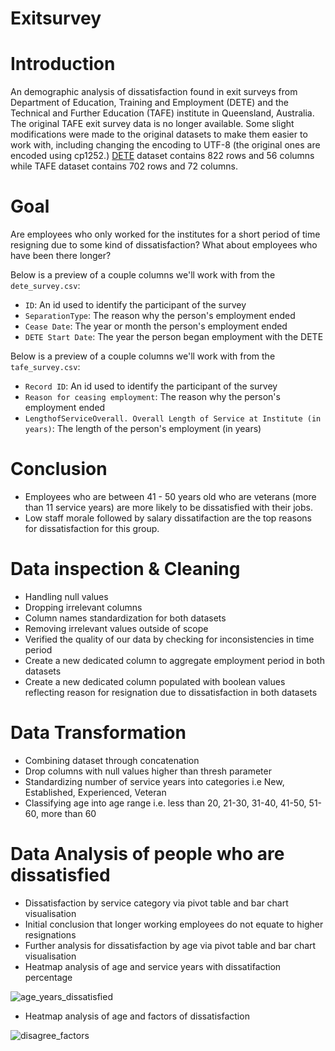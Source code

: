 # Exitsurvey

# Introduction
An demographic analysis of dissatisfaction found in exit surveys from Department of Education, Training and Employment (DETE) and the Technical and Further Education (TAFE) institute in Queensland, Australia. The original TAFE exit survey data is no longer available. Some slight modifications were made to the original datasets to make them easier to work with, including changing the encoding to UTF-8 (the original ones are encoded using cp1252.)
[DETE](https://data.gov.au/dataset/ds-qld-fe96ff30-d157-4a81-851d-215f2a0fe26d/details?q=exit%20survey) dataset contains 822 rows and 56 columns while 
TAFE dataset contains 702 rows and 72 columns.

# Goal
Are employees who only worked for the institutes for a short period of time resigning due to some kind of dissatisfaction? 
What about employees who have been there longer?

Below is a preview of a couple columns we'll work with from the `dete_survey.csv`:

* `ID`: An id used to identify the participant of the survey
* `SeparationType`: The reason why the person's employment ended
* `Cease Date`: The year or month the person's employment ended
* `DETE Start Date`: The year the person began employment with the DETE

Below is a preview of a couple columns we'll work with from the `tafe_survey.csv`:

* `Record ID`: An id used to identify the participant of the survey
* `Reason for ceasing employment`: The reason why the person's employment ended
* `LengthofServiceOverall. Overall Length of Service at Institute (in years)`: The length of the person's employment (in years)
  
# Conclusion
- Employees who are between 41 - 50 years old who are veterans (more than 11 service years) are more likely to be dissatisfied with their jobs.
- Low staff morale followed by salary dissatifaction are the top reasons for dissatisfaction for this group.
    
# Data inspection & Cleaning
- Handling null values
- Dropping irrelevant columns
- Column names standardization for both datasets
- Removing irrelevant values outside of scope
- Verified the quality of our data by checking for inconsistencies in time period
- Create a new dedicated column to aggregate employment period in both datasets
- Create a new dedicated column populated with boolean values reflecting reason for resignation due to dissatisfaction in both datasets
    
# Data Transformation
- Combining dataset through concatenation
- Drop columns with null values higher than thresh parameter
- Standardizing number of service years into categories i.e New, Established, Experienced, Veteran
- Classifying age into age range i.e. less than 20, 21-30, 31-40, 41-50, 51-60, more than 60

# Data Analysis of people who are dissatisfied
- Dissatisfaction by service category via pivot table and bar chart visualisation
- Initial conclusion that longer working employees do not equate to higher resignations
- Further analysis for dissatisfaction by age via pivot table and bar chart visualisation
- Heatmap analysis of age and service years with dissatifaction percentage
  
![age_years_dissatisfied](https://github.com/yanchooy/exitsurvey/assets/109457905/cec55caa-bf79-4c50-9dcb-5db893316921)

- Heatmap analysis of age and factors of dissatisfaction
  
![disagree_factors](https://github.com/yanchooy/exitsurvey/assets/109457905/ee3a5ab2-6d0b-4e00-bfdb-6f93276d4a39)

